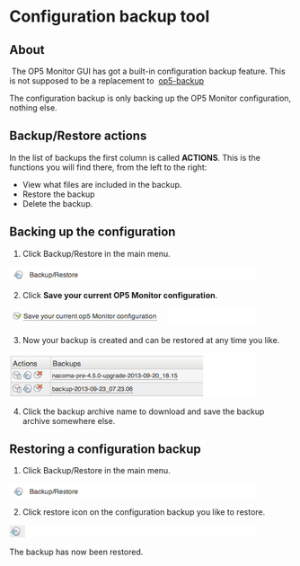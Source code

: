 # Configuration backup tool

## About

 The OP5 Monitor GUI has got a built-in configuration backup feature. This is not supposed to be a replacement to  [op5-backup](op5-backup)

The configuration backup is only backing up the OP5 Monitor configuration, nothing else.

## Backup/Restore actions

In the list of backups the first column is called **ACTIONS**. This is the functions you will find there, from the left to the right:

- View what files are included in the backup.
- Restore the backup
- Delete the backup.

## Backing up the configuration

1. Click Backup/Restore in the main menu.

![](attachments/16482367/16679056.png)

2. Click **Save your current OP5 Monitor configuration**.

![](attachments/16482367/16679057.png)

3. Now your backup is created and can be restored at any time you like.

![](attachments/16482367/16679058.png)

4. Click the backup archive name to download and save the backup archive somewhere else.

## Restoring a configuration backup

1. Click Backup/Restore in the main menu.

![](attachments/16482367/16679056.png)

2. Click restore icon on the configuration backup you like to restore.

![](attachments/16482367/16679055.png)

The backup has now been restored.
